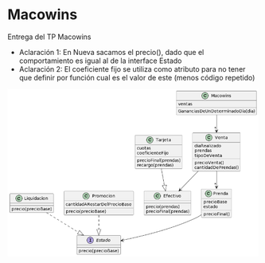 # Macowins
Entrega del TP Macowins

- Aclaración 1: En Nueva sacamos el precio(), dado que el comportamiento es igual al de la interface Estado
- Aclaración 2: El coeficiente fijo se utiliza como atributo para no tener que definir por función cual es el valor de este (menos código repetido)

![alt text](https://github.com/Grupo-ddjs/Macowins/blob/main/diagrama2.png?raw=true)
